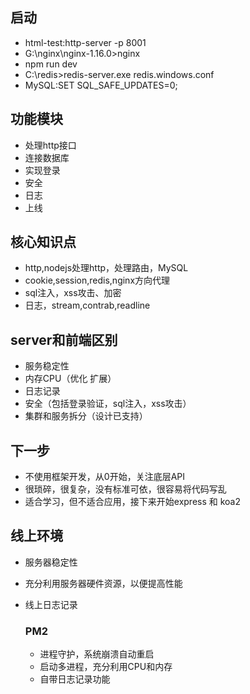 ## 启动

+ html-test:http-server -p 8001
+ G:\nginx\nginx-1.16.0>nginx
+ npm run dev
+ C:\redis>redis-server.exe redis.windows.conf
+ MySQL:SET SQL_SAFE_UPDATES=0;



## 功能模块

+ 处理http接口
+ 连接数据库
+ 实现登录
+ 安全
+ 日志
+ 上线

## 核心知识点

+ http,nodejs处理http，处理路由，MySQL
+ cookie,session,redis,nginx方向代理
+ sql注入，xss攻击、加密
+ 日志，stream,contrab,readline

## server和前端区别

+ 服务稳定性
+ 内存CPU（优化 扩展）
+ 日志记录
+ 安全（包括登录验证，sql注入，xss攻击）
+ 集群和服务拆分（设计已支持）

## 下一步

+ 不使用框架开发，从0开始，关注底层API
+ 很琐碎，很复杂，没有标准可依，很容易将代码写乱
+ 适合学习，但不适合应用，接下来开始express 和 koa2

## 线上环境

+ 服务器稳定性

+ 充分利用服务器硬件资源，以便提高性能

+ 线上日志记录

  ### PM2

  +  进程守护，系统崩溃自动重启
  + 启动多进程，充分利用CPU和内存
  + 自带日志记录功能